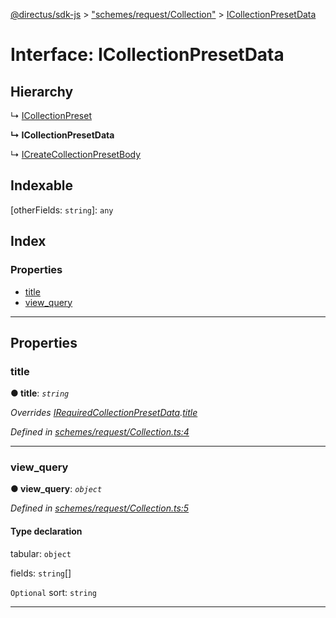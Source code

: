 [@directus/sdk-js](../README.md) > ["schemes/request/Collection"](../modules/_schemes_request_collection_.md) > [ICollectionPresetData](../interfaces/_schemes_request_collection_.icollectionpresetdata.md)

# Interface: ICollectionPresetData

## Hierarchy

↳  [ICollectionPreset](_schemes_directus_collectionpreset_.icollectionpreset.md)

**↳ ICollectionPresetData**

↳  [ICreateCollectionPresetBody](_schemes_request_collection_.icreatecollectionpresetbody.md)

## Indexable

\[otherFields: `string`\]:&nbsp;`any`
## Index

### Properties

* [title](_schemes_request_collection_.icollectionpresetdata.md#title)
* [view_query](_schemes_request_collection_.icollectionpresetdata.md#view_query)

---

## Properties

<a id="title"></a>

###  title

**● title**: *`string`*

*Overrides [IRequiredCollectionPresetData](_schemes_directus_collectionpreset_.irequiredcollectionpresetdata.md).[title](_schemes_directus_collectionpreset_.irequiredcollectionpresetdata.md#title)*

*Defined in [schemes/request/Collection.ts:4](https://github.com/janbiasi/sdk-js/blob/a08c70e/src/schemes/request/Collection.ts#L4)*

___
<a id="view_query"></a>

###  view_query

**● view_query**: *`object`*

*Defined in [schemes/request/Collection.ts:5](https://github.com/janbiasi/sdk-js/blob/a08c70e/src/schemes/request/Collection.ts#L5)*

#### Type declaration

 tabular: `object`

 fields: `string`[]

`Optional`  sort: `string`

___

